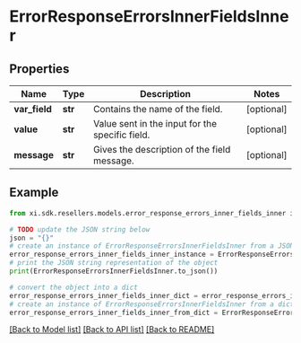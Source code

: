 # ErrorResponseErrorsInnerFieldsInner


## Properties

Name | Type | Description | Notes
------------ | ------------- | ------------- | -------------
**var_field** | **str** | Contains the name of the field. | [optional] 
**value** | **str** | Value sent in the input for the specific field. | [optional] 
**message** | **str** | Gives the description of the field message. | [optional] 

## Example

```python
from xi.sdk.resellers.models.error_response_errors_inner_fields_inner import ErrorResponseErrorsInnerFieldsInner

# TODO update the JSON string below
json = "{}"
# create an instance of ErrorResponseErrorsInnerFieldsInner from a JSON string
error_response_errors_inner_fields_inner_instance = ErrorResponseErrorsInnerFieldsInner.from_json(json)
# print the JSON string representation of the object
print(ErrorResponseErrorsInnerFieldsInner.to_json())

# convert the object into a dict
error_response_errors_inner_fields_inner_dict = error_response_errors_inner_fields_inner_instance.to_dict()
# create an instance of ErrorResponseErrorsInnerFieldsInner from a dict
error_response_errors_inner_fields_inner_from_dict = ErrorResponseErrorsInnerFieldsInner.from_dict(error_response_errors_inner_fields_inner_dict)
```
[[Back to Model list]](../README.md#documentation-for-models) [[Back to API list]](../README.md#documentation-for-api-endpoints) [[Back to README]](../README.md)


